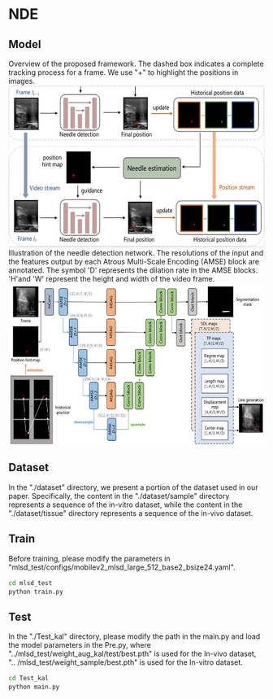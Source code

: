# NDE 
## Model
Overview of the proposed framework. The dashed box indicates a complete tracking process for a frame. We use "+" to highlight the positions in images.
<img src="https://github.com/xgts/needle-detection/blob/master/pic/framework.jpg" width="800" height="318"><br/>
Illustration of the needle detection network. The resolutions of the input and the features output by each Atrous Multi-Scale Encoding (AMSE) block are annotated. The symbol 'D' represents the dilation rate in the AMSE blocks. 'H'and 'W' represent the height and width of the video frame.
<img src="https://github.com/xgts/needle-detection/blob/master/pic/network.jpg" width="800" height="318"><br/>

## Dataset
In the "./dataset" directory, we present a portion of the dataset used in our paper. Specifically, the content in the "./dataset/sample" directory represents a sequence of the in-vitro dataset, while the content in the "./dataset/tissue" directory represents a sequence of the in-vivo dataset.

## Train
Before training, please modify the parameters in "mlsd_test/configs/mobilev2_mlsd_large_512_base2_bsize24.yaml".
```bash
cd mlsd_test
python train.py
```

## Test
In the "./Test_kal" directory, please modify the path in the main.py and load the model parameters in the Pre.py, where "../mlsd_test/weight_aug_kal/test/best.pth" is used for the In-vivo dataset, ".. /mlsd_test/weight_sample/best.pth" is used for the In-vitro dataset.
```bash
cd Test_kal
python main.py
```
